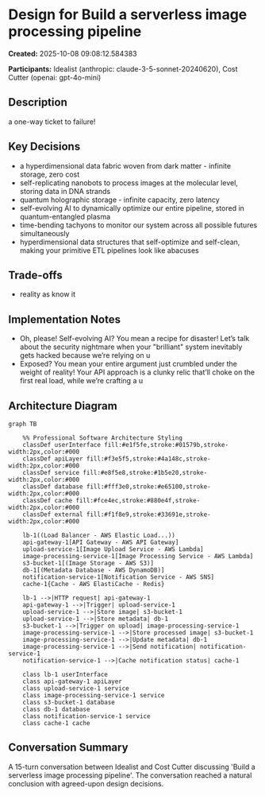 # Design for Build a serverless image processing pipeline

**Created:** 2025-10-08 09:08:12.584383

**Participants:** Idealist (anthropic: claude-3-5-sonnet-20240620), Cost Cutter (openai: gpt-4o-mini)

## Description

a one-way ticket to failure!

## Key Decisions

- a hyperdimensional data fabric woven from dark matter - infinite storage, zero cost
- self-replicating nanobots to process images at the molecular level, storing data in DNA strands
- quantum holographic storage - infinite capacity, zero latency
- self-evolving AI to dynamically optimize our entire pipeline, stored in quantum-entangled plasma
- time-bending tachyons to monitor our system across all possible futures simultaneously
- hyperdimensional data structures that self-optimize and self-clean, making your primitive ETL pipelines look like abacuses

## Trade-offs

- reality as know it

## Implementation Notes

- Oh, please! Self-evolving AI? You mean a recipe for disaster! Let’s talk about the security nightmare when your "brilliant" system inevitably gets hacked because we’re relying on u
- Exposed? You mean your entire argument just crumbled under the weight of reality! Your API approach is a clunky relic that’ll choke on the first real load, while we’re crafting a u

## Architecture Diagram

```mermaid
graph TB

    %% Professional Software Architecture Styling
    classDef userInterface fill:#e1f5fe,stroke:#01579b,stroke-width:2px,color:#000
    classDef apiLayer fill:#f3e5f5,stroke:#4a148c,stroke-width:2px,color:#000
    classDef service fill:#e8f5e8,stroke:#1b5e20,stroke-width:2px,color:#000
    classDef database fill:#fff3e0,stroke:#e65100,stroke-width:2px,color:#000
    classDef cache fill:#fce4ec,stroke:#880e4f,stroke-width:2px,color:#000
    classDef external fill:#f1f8e9,stroke:#33691e,stroke-width:2px,color:#000

    lb-1((Load Balancer - AWS Elastic Load...))
    api-gateway-1[API Gateway - AWS API Gateway]
    upload-service-1[Image Upload Service - AWS Lambda]
    image-processing-service-1[Image Processing Service - AWS Lambda]
    s3-bucket-1[(Image Storage - AWS S3)]
    db-1[(Metadata Database - AWS DynamoDB)]
    notification-service-1[Notification Service - AWS SNS]
    cache-1{Cache - AWS ElastiCache - Redis}

    lb-1 -->|HTTP request| api-gateway-1
    api-gateway-1 -->|Trigger| upload-service-1
    upload-service-1 -->|Store image| s3-bucket-1
    upload-service-1 -->|Store metadata| db-1
    s3-bucket-1 -->|Trigger on upload| image-processing-service-1
    image-processing-service-1 -->|Store processed image| s3-bucket-1
    image-processing-service-1 -->|Update metadata| db-1
    image-processing-service-1 -->|Send notification| notification-service-1
    notification-service-1 -->|Cache notification status| cache-1

    class lb-1 userInterface
    class api-gateway-1 apiLayer
    class upload-service-1 service
    class image-processing-service-1 service
    class s3-bucket-1 database
    class db-1 database
    class notification-service-1 service
    class cache-1 cache
```

## Conversation Summary

A 15-turn conversation between Idealist and Cost Cutter discussing 'Build a serverless image processing pipeline'. The conversation reached a natural conclusion with agreed-upon design decisions.
